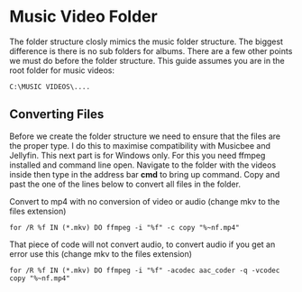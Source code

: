 # Music Video Folder
The folder structure closly mimics the music folder structure. The biggest difference is there is no sub folders for albums. There are a few other points we must do before the folder structure. This guide assumes you are in the root folder for music videos:

`C:\MUSIC VIDEOS\....`

## Converting Files
Before we create the folder structure we need to ensure that the files are the proper type. I do this to maximise compatibility with Musicbee and Jellyfin. This next part is for Windows only. For this you need ffmpeg installed and command line open. Navigate to the folder with the videos inside then type in the address bar **cmd** to bring up command. Copy and past the one of the lines below to convert all files in the folder.

Convert to mp4 with no conversion of video or audio (change mkv to the files extension)

`for /R %f IN (*.mkv) DO ffmpeg -i "%f" -c copy "%~nf.mp4"`

That piece of code will not convert audio, to convert audio if you get an error use this (change mkv to the files extension)

`for /R %f IN (*.mkv) DO ffmpeg -i "%f" -acodec aac_coder -q -vcodec copy "%~nf.mp4"`

